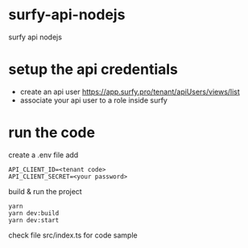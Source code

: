 # surfy-api-nodejs
surfy api nodejs


# setup the api credentials 

- create an api user https://app.surfy.pro/tenant/apiUsers/views/list
- associate your api user to a role inside surfy



# run the code

create a .env file
add 
```
API_CLIENT_ID=<tenant code>
API_CLIENT_SECRET=<your password>
```

build & run the project

```
yarn
yarn dev:build
yarn dev:start
```

check file src/index.ts for code sample
